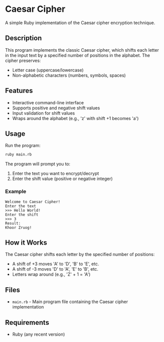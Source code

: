 # Caesar Cipher

A simple Ruby implementation of the Caesar cipher encryption technique.

## Description

This program implements the classic Caesar cipher, which shifts each letter in the input text by a specified number of positions in the alphabet. The cipher preserves:
- Letter case (uppercase/lowercase)
- Non-alphabetic characters (numbers, symbols, spaces)

## Features

- Interactive command-line interface
- Supports positive and negative shift values
- Input validation for shift values
- Wraps around the alphabet (e.g., 'z' with shift +1 becomes 'a')

## Usage

Run the program:

```bash
ruby main.rb
```

The program will prompt you to:
1. Enter the text you want to encrypt/decrypt
2. Enter the shift value (positive or negative integer)

### Example

```
Welcome to Caesar Cipher!
Enter the text
>>> Hello World!
Enter the shift
>>> 3
Result:
Khoor Zruog!
```

## How it Works

The Caesar cipher shifts each letter by the specified number of positions:
- A shift of +3 moves 'A' to 'D', 'B' to 'E', etc.
- A shift of -3 moves 'D' to 'A', 'E' to 'B', etc.
- Letters wrap around (e.g., 'Z' + 1 = 'A')

## Files

- `main.rb` - Main program file containing the Caesar cipher implementation

## Requirements

- Ruby (any recent version)